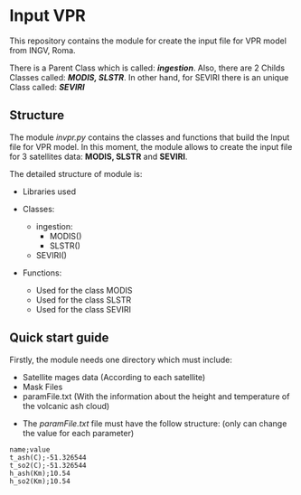 # Input VPR
This repository contains the module for create the input file for VPR model from INGV, Roma.

There is a Parent Class which is called: ***ingestion***. Also, there are 2 Childs Classes called: ***MODIS, SLSTR***.
In other hand, for SEVIRI there is an unique Class called: ***SEVIRI***

## Structure 
The module *invpr.py* contains the classes and functions that build the Input file for VPR model. In this moment, the module allows to create the input file for 3 satellites data: **MODIS, SLSTR** and **SEVIRI**. 

The detailed structure of module is:

- Libraries used

- Classes:
	- ingestion:
		- MODIS()
		- SLSTR()
	- SEVIRI()

- Functions:
	- Used for the class MODIS
	- Used for the class SLSTR
	- Used for the class SEVIRI 

## Quick start guide

Firstly, the module needs one directory which must include:
- Satellite mages data (According to each satellite)
- Mask Files 
- paramFile.txt (With the information about the height and temperature of the volcanic ash cloud)

* The *paramFile.txt* file must have the follow structure: (only can change the value for each parameter)
```
name;value
t_ash(C);-51.326544
t_so2(C);-51.326544
h_ash(Km);10.54
h_so2(Km);10.54 
```
